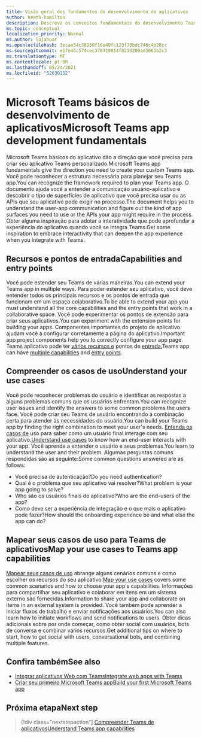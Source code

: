 ```yaml
---
title: Visão geral dos fundamentos do desenvolvimento de aplicativos
author: heath-hamilton
description: Descreva os conceitos fundamentais do desenvolvimento Teams plataforma.
ms.topic: conceptual
localization_priority: Normal
ms.author: lajanuar
ms.openlocfilehash: 1ecae34c38950f16e49fc123f73bdc746c4b28cc
ms.sourcegitcommit: e1fe46c574cec378319814f8213209ad3063b2c3
ms.translationtype: MT
ms.contentlocale: pt-BR
ms.lasthandoff: 05/24/2021
ms.locfileid: "52630152"
---
```

# <a name="microsoft-teams-app-development-fundamentals"></a><span data-ttu-id="60779-103">Microsoft Teams básicos de desenvolvimento de aplicativos</span><span class="sxs-lookup"><span data-stu-id="60779-103">Microsoft Teams app development fundamentals</span></span>

<span data-ttu-id="60779-104">Microsoft Teams básicos do aplicativo dão a direção que você precisa para criar seu aplicativo Teams personalizado.</span><span class="sxs-lookup"><span data-stu-id="60779-104">Microsoft Teams app fundamentals give the direction you need to create your custom Teams app.</span></span> <span data-ttu-id="60779-105">Você pode reconhecer a estrutura necessária para planejar seu Teams app.</span><span class="sxs-lookup"><span data-stu-id="60779-105">You can recognize the framework required to plan your Teams app.</span></span> <span data-ttu-id="60779-106">O documento ajuda você a entender a comunicação usuário-aplicativo e descobrir o tipo de superfícies de aplicativo que você precisa usar ou as APIs que seu aplicativo pode exigir no processo.</span><span class="sxs-lookup"><span data-stu-id="60779-106">The document helps you to understand the user-app communication and figure out the kind of app surfaces you need to use or the APIs your app might require in the process.</span></span> <span data-ttu-id="60779-107">Obter alguma inspiração para adotar a interatividade que pode aprofundar a experiência do aplicativo quando você se integra Teams.</span><span class="sxs-lookup"><span data-stu-id="60779-107">Get some inspiration to embrace interactivity that can deepen the app experience when you integrate with Teams.</span></span>

## <a name="capabilities-and-entry-points"></a><span data-ttu-id="60779-108">Recursos e pontos de entrada</span><span class="sxs-lookup"><span data-stu-id="60779-108">Capabilities and entry points</span></span>

<span data-ttu-id="60779-109">Você pode estender seu Teams de várias maneiras.</span><span class="sxs-lookup"><span data-stu-id="60779-109">You can extend your Teams app in multiple ways.</span></span> <span data-ttu-id="60779-110">Para poder estender seu aplicativo, você deve entender todos os principais recursos e os pontos de entrada que funcionam em um espaço colaborativo.</span><span class="sxs-lookup"><span data-stu-id="60779-110">To be able to extend your app you must understand all the core capabilities and the entry points that work in a collaborative space.</span></span> <span data-ttu-id="60779-111">Você pode experimentar os pontos de extensão para criar seus aplicativos.</span><span class="sxs-lookup"><span data-stu-id="60779-111">You can experiment with the extension points for building your apps.</span></span> <span data-ttu-id="60779-112">Componentes importantes do projeto de aplicativo ajudam você a configurar corretamente a página do aplicativo.</span><span class="sxs-lookup"><span data-stu-id="60779-112">Important app project components help you to correctly configure your app page.</span></span> <span data-ttu-id="60779-113">Teams aplicativo pode ter [vários recursos e](../concepts/capabilities-overview.md) pontos de [entrada.](../concepts/extensibility-points.md)</span><span class="sxs-lookup"><span data-stu-id="60779-113">Teams app can have [multiple capabilities](../concepts/capabilities-overview.md) and [entry points](../concepts/extensibility-points.md).</span></span>

## <a name="understand-your-use-cases"></a><span data-ttu-id="60779-114">Compreender os casos de uso</span><span class="sxs-lookup"><span data-stu-id="60779-114">Understand your use cases</span></span>

<span data-ttu-id="60779-115">Você pode reconhecer problemas do usuário e identificar as respostas a alguns problemas comuns que os usuários enfrentam.</span><span class="sxs-lookup"><span data-stu-id="60779-115">You can recognize user issues and identify the answers to some common problems the users face.</span></span> <span data-ttu-id="60779-116">Você pode criar seu Teams de usuário encontrando a combinação certa para atender às necessidades do usuário.</span><span class="sxs-lookup"><span data-stu-id="60779-116">You can build your Teams app by finding the right combination to meet your user's needs.</span></span> <span data-ttu-id="60779-117">[Entenda os casos de](../concepts/design/understand-use-cases.md) uso para saber como um usuário final interage com seu aplicativo.</span><span class="sxs-lookup"><span data-stu-id="60779-117">[Understand use cases](../concepts/design/understand-use-cases.md) to know how an end-user interacts with your app.</span></span> <span data-ttu-id="60779-118">Você aprende a entender o usuário e seus problemas.</span><span class="sxs-lookup"><span data-stu-id="60779-118">You learn to understand the user and their problem.</span></span> <span data-ttu-id="60779-119">Algumas perguntas comuns respondidas são as seguinte:</span><span class="sxs-lookup"><span data-stu-id="60779-119">Some common questions answered are as follows:</span></span>

* <span data-ttu-id="60779-120">Você precisa de autenticação?</span><span class="sxs-lookup"><span data-stu-id="60779-120">Do you need authentication?</span></span>
* <span data-ttu-id="60779-121">Qual é o problema que seu aplicativo vai resolver?</span><span class="sxs-lookup"><span data-stu-id="60779-121">What problem is your app going to solve?</span></span>
* <span data-ttu-id="60779-122">Who são os usuários finais do aplicativo?</span><span class="sxs-lookup"><span data-stu-id="60779-122">Who are the end-users of the app?</span></span>
* <span data-ttu-id="60779-123">Como deve ser a experiência de integração e o que mais o aplicativo pode fazer?</span><span class="sxs-lookup"><span data-stu-id="60779-123">How should the onboarding experience be and what else the app can do?</span></span>

## <a name="map-your-use-cases-to-teams-app-capabilities"></a><span data-ttu-id="60779-124">Mapear seus casos de uso para Teams de aplicativos</span><span class="sxs-lookup"><span data-stu-id="60779-124">Map your use cases to Teams app capabilities</span></span>

<span data-ttu-id="60779-125">[Mapear seus casos de uso](../concepts/design/map-use-cases.md) abrange alguns cenários comuns e como escolher os recursos do seu aplicativo.</span><span class="sxs-lookup"><span data-stu-id="60779-125">[Map your use cases](../concepts/design/map-use-cases.md) covers some common scenarios and how to choose your app's capabilities.</span></span> <span data-ttu-id="60779-126">Informações para compartilhar seu aplicativo e colaborar em itens em um sistema externo são fornecidas.</span><span class="sxs-lookup"><span data-stu-id="60779-126">Information to share your app and collaborate on items in an external system is provided.</span></span> <span data-ttu-id="60779-127">Você também pode aprender a iniciar fluxos de trabalho e enviar notificações aos usuários.</span><span class="sxs-lookup"><span data-stu-id="60779-127">You can also learn how to initiate workflows and send notifications to users.</span></span> <span data-ttu-id="60779-128">Obter dicas adicionais sobre por onde começar, como obter social com usuários, bots de conversa e combinar vários recursos.</span><span class="sxs-lookup"><span data-stu-id="60779-128">Get additional tips on where to start, how to get social with users, conversational bots, and combining multiple features.</span></span>

## <a name="see-also"></a><span data-ttu-id="60779-129">Confira também</span><span class="sxs-lookup"><span data-stu-id="60779-129">See also</span></span>

* [<span data-ttu-id="60779-130">Integrar aplicativos Web com Teams</span><span class="sxs-lookup"><span data-stu-id="60779-130">Integrate web apps with Teams</span></span>](../samples/integrating-web-apps.md)
* [<span data-ttu-id="60779-131">Criar seu primeiro Microsoft Teams app</span><span class="sxs-lookup"><span data-stu-id="60779-131">Build your first Microsoft Teams app</span></span>](../build-your-first-app/build-first-app-overview.md)

## <a name="next-step"></a><span data-ttu-id="60779-132">Próxima etapa</span><span class="sxs-lookup"><span data-stu-id="60779-132">Next step</span></span>

> [!div class="nextstepaction"]
> [<span data-ttu-id="60779-133">Compreender Teams de aplicativos</span><span class="sxs-lookup"><span data-stu-id="60779-133">Understand Teams app capabilities</span></span>](capabilities-overview.md)

